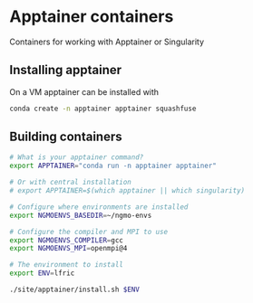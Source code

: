 # Apptainer containers

Containers for working with Apptainer or Singularity

## Installing apptainer

On a VM apptainer can be installed with

```bash
conda create -n apptainer apptainer squashfuse
```

## Building containers

```bash
# What is your apptainer command?
export APPTAINER="conda run -n apptainer apptainer"

# Or with central installation
# export APPTAINER=$(which apptainer || which singularity)

# Configure where environments are installed
export NGMOENVS_BASEDIR=~/ngmo-envs

# Configure the compiler and MPI to use
export NGMOENVS_COMPILER=gcc
export NGMOENVS_MPI=openmpi@4

# The environment to install
export ENV=lfric

./site/apptainer/install.sh $ENV
```
